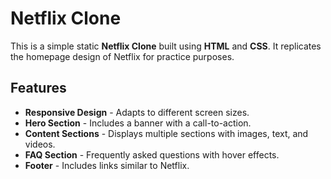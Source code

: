 # Netflix Clone

This is a simple static **Netflix Clone** built using **HTML** and **CSS**. It replicates the homepage design of Netflix for practice purposes.

## Features
- **Responsive Design** - Adapts to different screen sizes.  
- **Hero Section** - Includes a banner with a call-to-action.  
- **Content Sections** - Displays multiple sections with images, text, and videos.  
- **FAQ Section** - Frequently asked questions with hover effects.  
- **Footer** - Includes links similar to Netflix.  
